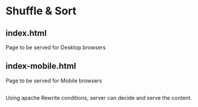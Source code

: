 # Shuffle & Sort

## index.html
Page to be served for Desktop browsers

## index-mobile.html
Page to be served for Mobile browsers

##
Using apache Rewrite conditions, server can decide and serve the content.
